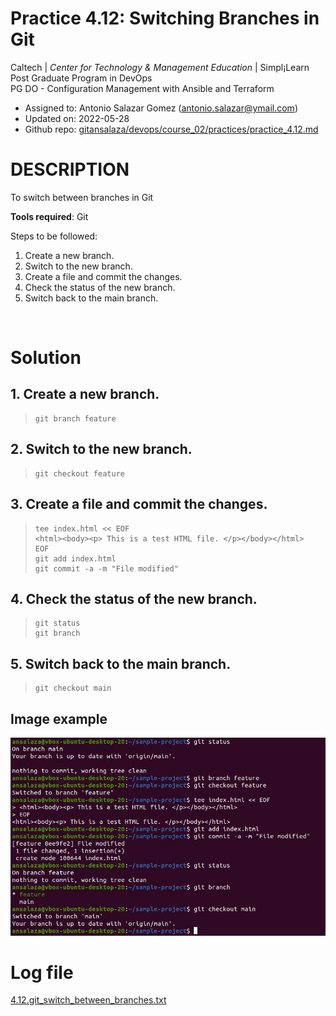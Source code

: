 # Practice 4.12: Switching Branches in Git

Caltech | _Center for Technology & Management Education_ | Simpl¡Learn <br/>
Post Graduate Program in DevOps <br/>
PG DO - Configuration Management with Ansible and Terraform <br/>

- Assigned to: Antonio Salazar Gomez ([antonio.salazar@ymail.com](mailto:antonio.salazar@ymail.com))
- Updated on:  2022-05-28
- Github repo: [gitansalaza/devops/course_02/practices/practice_4.12.md](https://github.com/gitansalaza/devops/blob/main/course_02/practices/practice_4.12.md)

# DESCRIPTION
To switch between branches in Git

**Tools required**: Git

Steps to be followed:

1. Create a new branch.
2. Switch to the new branch.
3. Create a file and commit the changes.
4. Check the status of the new branch.
5. Switch back to the main branch.

<br/>

# Solution
## 1. Create a new branch.
  
  >```
  > git branch feature
  >```

## 2. Switch to the new branch.

  >```
  > git checkout feature
  >```

## 3. Create a file and commit the changes.

  >```
  > tee index.html << EOF
  > <html><body><p> This is a test HTML file. </p></body></html>
  > EOF
  > git add index.html
  > git commit -a -m "File modified"
  >```

## 4. Check the status of the new branch.

  >```
  > git status
  > git branch
  >```

## 5. Switch back to the main branch.

  >```
  > git checkout main
  >```

## Image example
  ![1](images/4.12.switch_between_branches.jpg) 


# Log file
[4.12.git_switch_between_branches.txt](logs/4.12.git_switch_between_branches.txt) 

